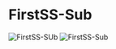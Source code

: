 # FirstSS-Sub

<img src="https://github-readme-stats.vercel.app/api?username=FirstSS-Sub&show_icons=true" alt="FirstSS-SUb" /> 
<img src="https://github-readme-stats.vercel.app/api/top-langs/?username=FirstSS-Sub" alt="FirstSS-Sub" /> 
